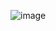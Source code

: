 ![image](https://github.com/Navinraj05/day-26-/assets/115686558/10262ea6-8ebb-4143-9c06-2bdd30b6f511)
